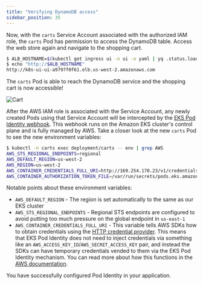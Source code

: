 ```yaml
---
title: "Verifying DynamoDB access"
sidebar_position: 35
---
```


Now, with the `carts` Service Account associated with the authorized IAM role, the `carts` Pod has permission to access the DynamoDB table. Access the web store again and navigate to the shopping cart.

```bash
$ ALB_HOSTNAME=$(kubectl get ingress ui -n ui -o yaml | yq .status.loadBalancer.ingress[0].hostname)
$ echo "http://$ALB_HOSTNAME"
http://k8s-ui-ui-a9797f0f61.elb.us-west-2.amazonaws.com
```

The `carts` Pod is able to reach the DynamoDB service and the shopping cart is now accessible!

![Cart](/img/sample-app-screens/shopping-cart.webp)

After the AWS IAM role is associated with the Service Account, any newly created Pods using that Service Account will be intercepted by the [EKS Pod Identity webhook](https://github.com/aws/amazon-eks-pod-identity-webhook). This webhook runs on the Amazon EKS cluster's control plane and is fully managed by AWS. Take a closer look at the new `carts` Pod to see the new environment variables:

```bash
$ kubectl -n carts exec deployment/carts -- env | grep AWS
AWS_STS_REGIONAL_ENDPOINTS=regional
AWS_DEFAULT_REGION=us-west-2
AWS_REGION=us-west-2
AWS_CONTAINER_CREDENTIALS_FULL_URI=http://169.254.170.23/v1/credentials
AWS_CONTAINER_AUTHORIZATION_TOKEN_FILE=/var/run/secrets/pods.eks.amazonaws.com/serviceaccount/eks-pod-identity-token
```

Notable points about these environment variables:

- `AWS_DEFAULT_REGION` - The region is set automatically to the same as our EKS cluster
- `AWS_STS_REGIONAL_ENDPOINTS` - Regional STS endpoints are configured to avoid putting too much pressure on the global endpoint in `us-east-1`
- `AWS_CONTAINER_CREDENTIALS_FULL_URI` - This variable tells AWS SDKs how to obtain credentials using the [HTTP credential provider](https://docs.aws.amazon.com/sdkref/latest/guide/feature-container-credentials.html). This means that EKS Pod Identity does not need to inject credentials via something like an `AWS_ACCESS_KEY_ID`/`AWS_SECRET_ACCESS_KEY` pair, and instead the SDKs can have temporary credentials vended to them via the EKS Pod Identity mechanism. You can read more about how this functions in the [AWS documentation](https://docs.aws.amazon.com/eks/latest/userguide/pod-identities.html).

You have successfully configured Pod Identity in your application.
